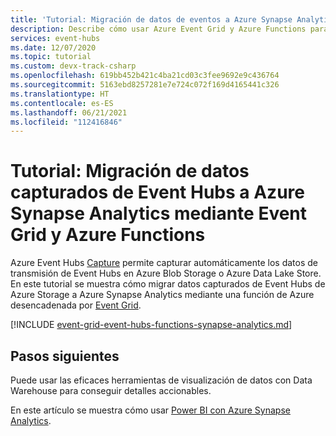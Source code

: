 ```yaml
---
title: 'Tutorial: Migración de datos de eventos a Azure Synapse Analytics: Azure Event Hubs'
description: Describe cómo usar Azure Event Grid y Azure Functions para migrar datos capturados de Event Hubs a una instancia de Azure Synapse Analytics.
services: event-hubs
ms.date: 12/07/2020
ms.topic: tutorial
ms.custom: devx-track-csharp
ms.openlocfilehash: 619bb452b421c4ba21cd03c3fee9692e9c436764
ms.sourcegitcommit: 5163ebd8257281e7e724c072f169d4165441c326
ms.translationtype: HT
ms.contentlocale: es-ES
ms.lasthandoff: 06/21/2021
ms.locfileid: "112416846"
---
```

# <a name="tutorial-migrate-captured-event-hubs-data-to-azure-synapse-analytics-using-event-grid-and-azure-functions"></a>Tutorial: Migración de datos capturados de Event Hubs a Azure Synapse Analytics mediante Event Grid y Azure Functions
Azure Event Hubs [Capture](./event-hubs-capture-overview.md) permite capturar automáticamente los datos de transmisión de Event Hubs en Azure Blob Storage o Azure Data Lake Store. En este tutorial se muestra cómo migrar datos capturados de Event Hubs de Azure Storage a Azure Synapse Analytics mediante una función de Azure desencadenada por [Event Grid](../event-grid/overview.md).

[!INCLUDE [event-grid-event-hubs-functions-synapse-analytics.md](../event-grid/includes/event-grid-event-hubs-functions-synapse-analytics.md)]

## <a name="next-steps"></a>Pasos siguientes 
Puede usar las eficaces herramientas de visualización de datos con Data Warehouse para conseguir detalles accionables.

En este artículo se muestra cómo usar [Power BI con Azure Synapse Analytics](/power-bi/connect-data/service-azure-sql-data-warehouse-with-direct-connect).